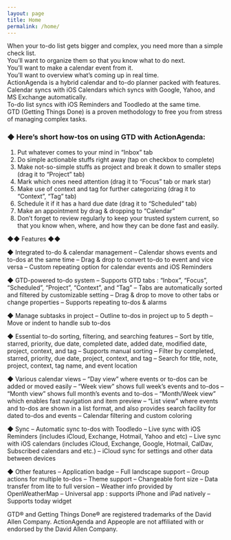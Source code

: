 ```yaml
---
layout: page
title: Home
permalink: /home/
---
```


When your to-do list gets bigger and complex, you need more than a simple check list.  
You’ll want to organize them so that you know what to do next.  
You’ll want to make a calendar event from it.  
You’ll want to overview what’s coming up in real time.  
ActionAgenda is a hybrid calendar and to-do planner packed with features.  
Calendar syncs with iOS Calendars which syncs with Google, Yahoo, and MS Exchange automatically.  
To-do list syncs with iOS Reminders and Toodledo at the same time.  
GTD (Getting Things Done) is a proven methodology to free you from stress of managing complex tasks.  

### ◆ Here’s short how-tos on using GTD with ActionAgenda: 

1. Put whatever comes to your mind in “Inbox” tab
2. Do simple actionable stuffs right away (tap on checkbox to complete)
3. Make not-so-simple stuffs as project and break it down to smaller steps (drag it to “Project” tab)
4. Mark which ones need attention (drag it to “Focus” tab or mark star)
5. Make use of context and tag for further categorizing (drag it to “Context”, “Tag” tab)
6. Schedule it if it has a hard due date (drag it to “Scheduled” tab)
7. Make an appointment by drag & dropping to “Calendar”
8. Don’t forget to review regularly to keep your trusted system current,
so that you know when, where, and how they can be done fast and easily.

◆◆ Features ◆◆ 

◆ Integrated to-do & calendar management
– Calendar shows events and to-dos at the same time
– Drag & drop to convert to-do to event and vice versa
– Custom repeating option for calendar events and iOS Reminders

◆ GTD-powered to-do system
– Supports GTD tabs : “Inbox”, “Focus”, “Scheduled”, “Project”, “Context”, and “Tag”
– Tabs are automatically sorted and filtered by customizable setting
– Drag & drop to move to other tabs or change properties
– Supports repeating to-dos & alarms

◆ Manage subtasks in project
– Outline to-dos in project up to 5 depth
– Move or indent to handle sub to-dos

◆ Essential to-do sorting, filtering, and searching features
– Sort by title, starred, priority, due date, completed date, added date, modified date, project, context, and tag
– Supports manual sorting
– Filter by completed, starred, priority, due date, project, context, and tag
– Search for title, note, project, context, tag name, and event location

◆ Various calendar views
– “Day view” where events or to-dos can be added or moved easily
– “Week view” shows full week’s events and to-dos
– “Month view” shows full month’s events and to-dos
– “Month/Week view” which enables fast navigation and item preview
– “List view” where events and to-dos are shown in a list format, and also provides search facility for dated to-dos and events
– Calendar filtering and custom coloring

◆ Sync
– Automatic sync to-dos with Toodledo
– Live sync with iOS Reminders (includes iCloud, Exchange, Hotmail, Yahoo and etc)
– Live sync with iOS calendars (includes iCloud, Exchange, Google, Hotmail, CalDav, Subscribed calendars and etc.)
– iCloud sync for settings and other data between devices

◆ Other features
– Application badge
– Full landscape support
– Group actions for multiple to-dos
– Theme support
– Changeable font size
– Data transfer from lite to full version
– Weather info provided by OpenWeatherMap
– Universal app : supports iPhone and iPad natively
– Supports today widget

GTD® and Getting Things Done® are registered trademarks of the David Allen Company. ActionAgenda and Appeople are not affiliated with or endorsed by the David Allen Company.
